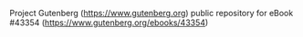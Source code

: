 Project Gutenberg (https://www.gutenberg.org) public repository for eBook #43354 (https://www.gutenberg.org/ebooks/43354)
